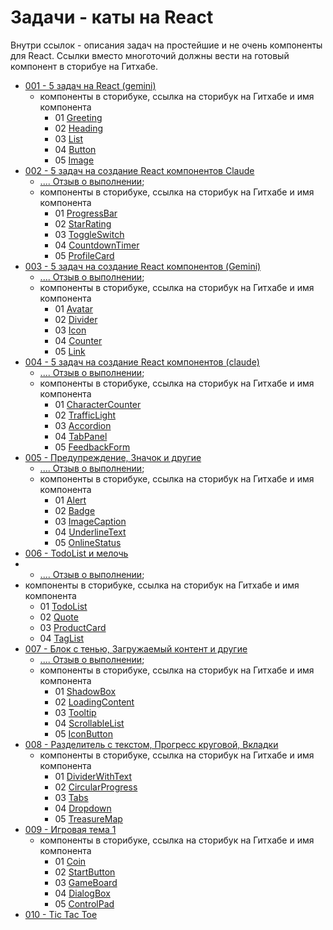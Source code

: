 # Задачи - каты на React

Внутри ссылок - описания задач на простейшие и не очень компоненты для React. Ссылки вместо многоточий должны вести на готовый компонент в сторибуе на Гитхабе.

- [001 - 5 задач на React (gemini)](001_katas/readme.md)
  - компоненты в сторибуке, ссылка на сторибук на Гитхабе и имя компонента
    - 01 [Greeting](https://kvisaz.github.io/react-game-components/storybook/index.html?path=/story/components-001-28-08-2024-react-katas-greeting--default-story)
    - 02 [Heading](https://kvisaz.github.io/react-game-components/storybook/index.html?path=/story/components-001-28-08-2024-react-katas-heading--default-story)
    - 03 [List](https://kvisaz.github.io/react-game-components/storybook/index.html?path=/story/components-001-28-08-2024-react-katas-list--default-story)
    - 04 [Button](https://kvisaz.github.io/react-game-components/storybook/index.html?path=/story/components-001-28-08-2024-react-katas-button--default-story)
    - 05 [Image](https://kvisaz.github.io/react-game-components/storybook/index.html?path=/story/components-001-28-08-2024-react-katas-image--default-story)
- [002 - 5 задач на создание React компонентов Claude](002_katas/readme.md)
  - [.... Отзыв о выполнении](002_katas/report.md);
  - компоненты в сторибуке, ссылка на сторибук на Гитхабе и имя компонента
    - 01 [ProgressBar](https://kvisaz.github.io/react-game-components/storybook/index.html?path=/story/components-002-29-08-2024-react-katas-progressbar--default)
    - 02 [StarRating](https://kvisaz.github.io/react-game-components/storybook/?path=/story/components-002-29-08-2024-react-katas-starrating--default)
    - 03 [ToggleSwitch](https://kvisaz.github.io/react-game-components/storybook/index.html?path=/story/components-002-29-08-2024-react-katas-toggleswitch--default)
    - 04 [CountdownTimer](https://kvisaz.github.io/react-game-components/storybook/index.html?path=/story/components-002-29-08-2024-react-katas-countdowntimer--default)
    - 05 [ProfileCard](https://kvisaz.github.io/react-game-components/storybook/index.html?path=/story/components-002-29-08-2024-react-katas-profilecard--default)
- [003 - 5 задач на создание React компонентов (Gemini)](003_katas/readme.md)
  - [.... Отзыв о выполнении](003_katas/report.md);
  - компоненты в сторибуке, ссылка на сторибук на Гитхабе и имя компонента
    - 01 [Avatar](https://kvisaz.github.io/react-game-components/storybook/index.html?path=/story/components-003-31-08-2024-react-katas-avatar--default)
    - 02 [Divider](https://kvisaz.github.io/react-game-components/storybook/index.html?path=/story/components-003-31-08-2024-react-katas-divider--default)
    - 03 [Icon](https://kvisaz.github.io/react-game-components/storybook/index.html?path=/story/components-003-31-08-2024-react-katas-icon--default)
    - 04 [Counter](https://kvisaz.github.io/react-game-components/storybook/index.html?path=/story/components-003-31-08-2024-react-katas-counter--default)
    - 05 [Link](https://kvisaz.github.io/react-game-components/storybook/index.html?path=/story/components-003-31-08-2024-react-katas-link--default)
- [004 - 5 задач на создание React компонентов (claude)](004_katas/readme.md)
  - [.... Отзыв о выполнении](004_katas/report.md);
  - компоненты в сторибуке, ссылка на сторибук на Гитхабе и имя компонента
    - 01 [CharacterCounter](https://kvisaz.github.io/react-game-components/storybook/?path=/story/components-004-03-09-2024-react-katas-charactercounter--default)
    - 02 [TrafficLight](https://kvisaz.github.io/react-game-components/storybook/?path=/story/components-004-03-09-2024-react-katas-trafficlight--default)
    - 03 [Accordion](https://kvisaz.github.io/react-game-components/storybook/?path=/story/components-004-03-09-2024-react-katas-accordion--default)
    - 04 [TabPanel](https://kvisaz.github.io/react-game-components/storybook/index.html?path=/story/components-004-03-09-2024-react-katas-tabpanel--default)
    - 05 [FeedbackForm](https://kvisaz.github.io/react-game-components/storybook/index.html?path=/story/components-004-03-09-2024-react-katas-feedbackform--default)
- [005 - Предупреждение, Значок и другие](005_katas/readme.md)
  - [.... Отзыв о выполнении](005_katas/report.md);
  - компоненты в сторибуке, ссылка на сторибук на Гитхабе и имя компонента
    - 01 [Alert](https://kvisaz.github.io/react-game-components/storybook/index.html?path=/story/components-005-10-09-2024-react-katas-alert--default)
    - 02 [Badge](https://kvisaz.github.io/react-game-components/storybook/index.html?path=/story/components-005-10-09-2024-react-katas-badge--default)
    - 03 [ImageCaption](https://kvisaz.github.io/react-game-components/storybook/index.html?path=/story/components-005-10-09-2024-react-katas-imagecaption--default)
    - 04 [UnderlineText](https://kvisaz.github.io/react-game-components/storybook/index.html?path=/story/components-005-10-09-2024-react-katas-underlinetext--default)
    - 05 [OnlineStatus](https://kvisaz.github.io/react-game-components/storybook/index.html?path=/story/components-005-10-09-2024-react-katas-onlinestatus--default)
- [006 - TodoList и мелочь](006_katas/readme.md)
- - [.... Отзыв о выполнении](006_katas/report.md);
- компоненты в сторибуке, ссылка на сторибук на Гитхабе и имя компонента
  - 01 [TodoList](https://kvisaz.github.io/react-game-components/storybook/index.html?path=/story/components-006-14-09-2024-react-katas-todolist--default)
  - 02 [Quote](https://kvisaz.github.io/react-game-components/storybook/index.html?path=/story/components-006-14-09-2024-react-katas-quote--default)
  - 03 [ProductCard](https://kvisaz.github.io/react-game-components/storybook/index.html?path=/story/components-006-14-09-2024-react-katas-productcard--default)
  - 04 [TagList](https://kvisaz.github.io/react-game-components/storybook/index.html?path=/story/components-006-14-09-2024-react-katas-taglist--default)
- [007 - Блок с тенью, Загружаемый контент и другие](007_katas/readme.md)
  - [.... Отзыв о выполнении](007_katas/report.md);
  - компоненты в сторибуке, ссылка на сторибук на Гитхабе и имя компонента
    - 01 [ShadowBox](https://kvisaz.github.io/react-game-components/storybook/index.html?path=/story/components-007-26-09-2024-react-katas-shadowbox--quote-as-child)
    - 02 [LoadingContent](https://kvisaz.github.io/react-game-components/storybook/index.html?path=/story/components-007-26-09-2024-react-katas-loadingcontent--default)
    - 03 [Tooltip](https://kvisaz.github.io/react-game-components/storybook/index.html?path=/story/components-007-26-09-2024-react-katas-tooltip--default)
    - 04 [ScrollableList](https://kvisaz.github.io/react-game-components/storybook/index.html?path=/story/components-007-26-09-2024-react-katas-scrollablelist--default)
    - 05 [IconButton](https://kvisaz.github.io/react-game-components/storybook/index.html?path=/story/components-007-26-09-2024-react-katas-iconbuttons--icon-search)
- [008 - Разделитель с текстом, Прогресс круговой, Вкладки](008_katas/readme.md)
  - компоненты в сторибуке, ссылка на сторибук на Гитхабе и имя компонента
    - 01 [DividerWithText](https://kvisaz.github.io/react-game-components/storybook/index.html?path=/story/components-008-28-09-2024-react-katas-dividerwithtext--default)
    - 02 [CircularProgress](https://kvisaz.github.io/react-game-components/storybook/index.html?path=/story/components-008-28-09-2024-react-katas-circularprogress--default)
    - 03 [Tabs](https://kvisaz.github.io/react-game-components/storybook/index.html?path=/story/components-008-28-09-2024-react-katas-tabs--default)
    - 04 [Dropdown](https://kvisaz.github.io/react-game-components/storybook/index.html?path=/story/components-008-28-09-2024-react-katas-dropdown--default)
    - 05 [TreasureMap](https://kvisaz.github.io/react-game-components/storybook/index.html?path=/story/components-008-28-09-2024-react-katas-treasuremap--default&args=width:600)
- [009 - Игровая тема 1](009_katas/readme.md)
  - компоненты в сторибуке, ссылка на сторибук на Гитхабе и имя компонента
    - 01 [Coin](https://kvisaz.github.io/react-game-components/storybook/index.html?path=/story/components-009-07-10-2024-react-katas-coin--default)
    - 02 [StartButton](https://kvisaz.github.io/react-game-components/storybook/index.html?path=/story/components-009-07-10-2024-react-katas-startbutton--default)
    - 03 [GameBoard](https://kvisaz.github.io/react-game-components/storybook/index.html?path=/story/components-009-07-10-2024-react-katas-gameboard--default)
    - 04 [DialogBox](https://kvisaz.github.io/react-game-components/storybook/index.html?path=/story/components-009-07-10-2024-react-katas-dialogbox--default)
    - 05 [ControlPad](https://kvisaz.github.io/react-game-components/storybook/index.html?path=/story/components-009-07-10-2024-react-katas-controlpad--default)
- [010 - Tic Tac Toe](010_katas/readme.md)
